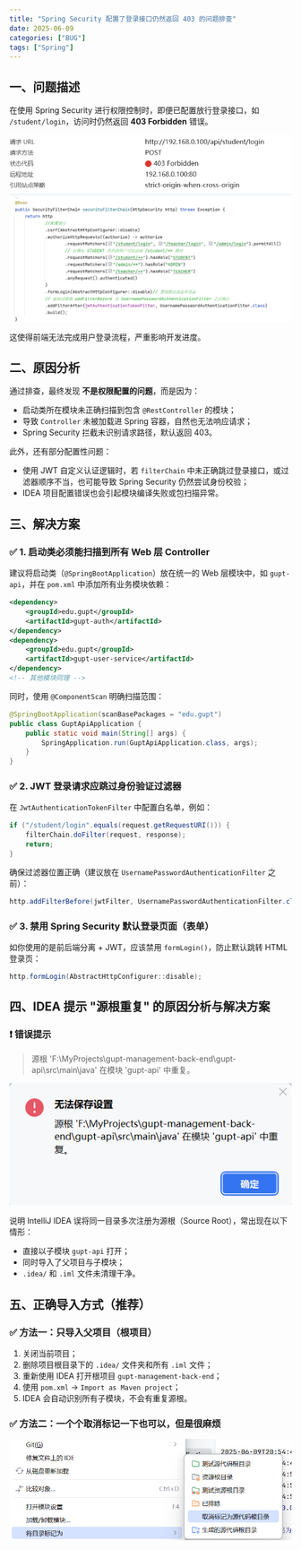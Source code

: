 ```yaml
---
title: "Spring Security 配置了登录接口仍然返回 403 的问题排查"
date: 2025-06-09
categories: ["BUG"]
tags: ["Spring"]
---
```


## 一、问题描述

在使用 Spring Security 进行权限控制时，即便已配置放行登录接口，如 `/student/login`，访问时仍然返回 **403 Forbidden** 错误。

![](imges/登陆接口返回403.png)  
![](imges/img.png)

这使得前端无法完成用户登录流程，严重影响开发进度。


## 二、原因分析

通过排查，最终发现 **不是权限配置的问题**，而是因为：

- 启动类所在模块未正确扫描到包含 `@RestController` 的模块；
- 导致 `Controller` 未被加载进 Spring 容器，自然也无法响应请求；
- Spring Security 拦截未识别请求路径，默认返回 403。

此外，还有部分配置性问题：

- 使用 JWT 自定义认证逻辑时，若 `filterChain` 中未正确跳过登录接口，或过滤器顺序不当，也可能导致 Spring Security 仍然尝试身份校验；
- IDEA 项目配置错误也会引起模块编译失败或包扫描异常。


## 三、解决方案

### ✅ 1. 启动类必须能扫描到所有 Web 层 Controller

建议将启动类（`@SpringBootApplication`）放在统一的 Web 层模块中，如 `gupt-api`，并在 `pom.xml` 中添加所有业务模块依赖：

```xml
<dependency>
    <groupId>edu.gupt</groupId>
    <artifactId>gupt-auth</artifactId>
</dependency>
<dependency>
    <groupId>edu.gupt</groupId>
    <artifactId>gupt-user-service</artifactId>
</dependency>
<!-- 其他模块同理 -->
````

同时，使用 `@ComponentScan` 明确扫描范围：

```java
@SpringBootApplication(scanBasePackages = "edu.gupt")
public class GuptApiApplication {
    public static void main(String[] args) {
        SpringApplication.run(GuptApiApplication.class, args);
    }
}
```

### ✅ 2. JWT 登录请求应跳过身份验证过滤器

在 `JwtAuthenticationTokenFilter` 中配置白名单，例如：

```java
if ("/student/login".equals(request.getRequestURI())) {
    filterChain.doFilter(request, response);
    return;
}
```

确保过滤器位置正确（建议放在 `UsernamePasswordAuthenticationFilter` 之前）：

```java
http.addFilterBefore(jwtFilter, UsernamePasswordAuthenticationFilter.class);
```

### ✅ 3. 禁用 Spring Security 默认登录页面（表单）

如你使用的是前后端分离 + JWT，应该禁用 `formLogin()`，防止默认跳转 HTML 登录页：

```java
http.formLogin(AbstractHttpConfigurer::disable);
```


## 四、IDEA 提示 "源根重复" 的原因分析与解决方案

### ❗ 错误提示

> 源根 'F:\MyProjects\gupt-management-back-end\gupt-api\src\main\java' 在模块 'gupt-api' 中重复。

![](imges/img_1.png)

说明 IntelliJ IDEA 误将同一目录多次注册为源根（Source Root），常出现在以下情形：

* 直接以子模块 `gupt-api` 打开；
* 同时导入了父项目与子模块；
* `.idea/` 和 `.iml` 文件未清理干净。


## 五、正确导入方式（推荐）

### ✅ 方法一：只导入父项目（根项目）

1. 关闭当前项目；
2. 删除项目根目录下的 `.idea/` 文件夹和所有 `.iml` 文件；
3. 重新使用 IDEA 打开根项目 `gupt-management-back-end`；
4. 使用 `pom.xml` → `Import as Maven project`；
5. IDEA 会自动识别所有子模块，不会有重复源根。

### ✅ 方法二：一个个取消标记一下也可以，但是很麻烦
![](imges/img_2.png)
